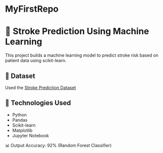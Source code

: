 # MyFirstRepo

# 🧠 Stroke Prediction Using Machine Learning

This project builds a machine learning model to predict stroke risk based on patient data using scikit-learn.

## 📁 Dataset
Used the [Stroke Prediction Dataset](https://www.kaggle.com/fedesoriano/stroke-prediction-dataset)

## 📌 Technologies Used
- Python
- Pandas
- Scikit-learn
- Matplotlib
- Jupyter Notebook


📊 Output
Accuracy: 92% (Random Forest Classifier)

